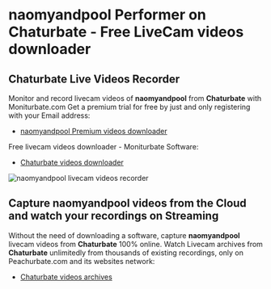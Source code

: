 # naomyandpool Performer on Chaturbate - Free LiveCam videos downloader

## Chaturbate Live Videos Recorder

Monitor and record livecam videos of **naomyandpool** from **Chaturbate** with Moniturbate.com
Get a premium trial for free by just and only registering with your Email address:
* [naomyandpool Premium videos downloader](https://moniturbate.com/request-demo-licence-key.html)

Free livecam videos downloader - Moniturbate Software:
* [Chaturbate videos downloader](https://moniturbate.com/moniturbate-download-software.html)

![naomyandpool livecam videos recorder](https://peachurnet.com/templates/moniturbate-software.png)


## Capture naomyandpool videos from the Cloud and watch your recordings on Streaming

Without the need of downloading a software, capture **naomyandpool** livecam videos from **Chaturbate** 100% online.
Watch Livecam archives from **Chaturbate** unlimitedly from thousands of existing recordings, only on Peachurbate.com and its websites network:
* [Chaturbate videos archives](https://peachurnet.com/)